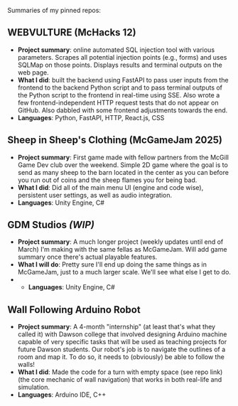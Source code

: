 Summaries of my pinned repos:

## WEBVULTURE (McHacks 12)
- __Project summary__: online automated SQL injection tool with various parameters. Scrapes all potential injection points (e.g., forms) and uses SQLMap on those points. Displays results and terminal outputs on the web page.
- __What I did__: built the backend using FastAPI to pass user inputs from the frontend to the backend Python script and to pass terminal outputs of the Python script to the frontend in real-time using SSE. Also wrote a few frontend-independent HTTP request tests that do not appear on GitHub. Also dabbled with some frontend adjustments towards the end.
- __Languages__: Python, FastAPI, HTTP, React.js, CSS

## Sheep in Sheep's Clothing (McGameJam 2025)
- __Project summary__: First game made with fellow partners from the McGill Game Dev club over the weekend. Simple 2D game where the goal is to send as many sheep to the barn located in the center as you can before you run out of coins and the sheep flames you for being bad.
- __What I did__: Did all of the main menu UI (engine and code wise), persistent user settings, as well as audio integration.
- __Languages__: Unity Engine, C#

## GDM Studios _(WIP)_
- __Project summary__: A much longer project (weekly updates until end of March) I'm making with the same fellas as McGameJam. Will add game summary once there's actual playable features.
- __What I will do__: Pretty sure I'll end up doing the same things as in McGameJam, just to a much larger scale. We'll see what else I get to do.
- - __Languages__: Unity Engine, C#
 
## Wall Following Arduino Robot
- __Project summary__: A 4-month "internship" (at least that's what they called it) with Dawson college that involved designing Arduino machine capable of very specific tasks that will be used as teaching projects for future Dawson students. Our robot's job is to navigate the outlines of a room and map it. To do so, it needs to (obviously) be able to follow the walls!
- __What I did__: Made the code for a turn with empty space (see repo link) (the core mechanic of wall navigation) that works in both real-life and simulation.
- __Languages__: Arduino IDE, C++
<!---
yxL05/yxL05 is a ✨ special ✨ repository because its `README.md` (this file) appears on your GitHub profile.
You can click the Preview link to take a look at your changes.
--->

